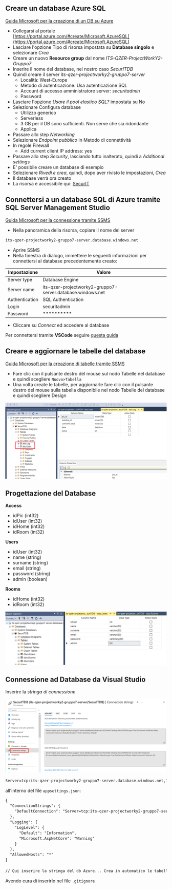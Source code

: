 ## Creare un database Azure SQL

[Guida Microsoft per la creazione di un DB su Azure](https://learn.microsoft.com/it-it/azure/azure-sql/database/single-database-create-quickstart?view=azuresql&tabs=azure-portal)

- Collegarsi al portale [https://portal.azure.com/#create/Microsoft.AzureSQL](https://portal.azure.com/#create/Microsoft.AzureSQL)
- Lasciare l'opzione Tipo di risorsa impostata su **Database singolo** e selezionare *Crea*
- Creare un nuovo **Resource group** dal nome *ITS-QZER-ProjectWorkY2-Gruppo7*
- Inserire il nome del database, nel nostro caso *SecurITDB*
- Quindi creare il server *its-qzer-projectworky2-gruppo7-server*
  + Località: West-Europe
  + Metodo di autenticazione: Usa autenticazione SQL
  + Account di accesso amministratore server: *securitadmin*
  + Password
- Lasciare l'opzione *Usare il pool elastico SQL?* impostata su No
- Selezionare Configura database
    + Utilizzo generico
    + Serverless
    + 3 GB per il DB sono sufficienti. Non serve che sia ridondante
    + Applica
- Passare allo step *Networking*
- Selezionare *Endpoint pubblico* in Metodo di connettività
- In regole Firewall
    + Add current client IP address: yes
- Passare allo step *Security*, lasciando tutto inalterato, quindi a *Additional settings*
- E' possibile creare un database di esempio
- Selezionare *Rivedi e crea*, quindi, dopo aver rivisto le impostazioni, *Crea*
- Il database verrà ora creato
- La risorsa è accessibile qui: [SecurIT](https://portal.azure.com/#@tecnicosuperiorekennedy.it/resource/subscriptions/55a9de92-ecad-42a7-9158-e95e8fe213ee/resourceGroups/ITS-QZER-ProjectWorkY2-Gruppo7/providers/Microsoft.Sql/servers/its-qzer-projectworky2-gruppo7-server/databases/SecurITDB/overview)

## Connettersi a un database SQL di Azure tramite SQL Server Management Studio

[Guida Microsoft per la connessione tramite SSMS](https://learn.microsoft.com/it-it/azure/azure-sql/database/connect-query-ssms?view=azuresql)

- Nella panoramica della risorsa, copiare il nome del server

```txt
its-qzer-projectworky2-gruppo7-server.database.windows.net
```
- Aprire SSMS
- Nella finestra di dialogo, immettere le seguenti informazioni per connettersi al database precedentemente creato:

|Impostazione|Valore|
|---|---|
|Server type|Database Engine|
|Server name|its-qzer-projectworky2-gruppo7-server.database.windows.net|
|Authentication|SQL Authentication|
|Login|securitadmin|
|Password|**********|

- Cliccare su *Connect* ed accedere al database

Per connettersi tramite **VSCode** seguire [questa guida](https://learn.microsoft.com/it-it/azure/azure-sql/database/connect-query-vscode?view=azuresql)

## Creare e aggiornare le tabelle del database

[Guida Microsoft per la creazione di tabelle tramite SSMS](https://learn.microsoft.com/it-it/sql/ssms/visual-db-tools/design-tables-visual-database-tools?view=sql-server-ver16)

- Fare clic con il pulsante destro del mouse sul nodo Tabelle nel database e quindi scegliere `Nuovo>Tabella`
- Una volta create le tabelle, per aggiornarle fare clic con il pulsante destro del mouse sulla tabella disponibile nel nodo Tabelle del database e quindi scegliere Design

![tabelle](./asset/db.png)

## Progettazione del Database

**Access**
- idPic (int32)
- idUser (int32)
- idHome (int32)
- idRoom (int32)

**Users**
- idUser (int32)
- name (string)
- surname (string)
- email (string)
- password (string)
- admin (boolean)

**Rooms**
- idHome (int32)
- idRoom (int32)

![azure_table](./asset/azure_table.png)
## Connessione ad Database da Visual Studio

Inserire la *stringa di connessione*

![connection string](./asset/connection_strig.png)

```txt
Server=tcp:its-qzer-projectworky2-gruppo7-server.database.windows.net,1433;Initial Catalog=SecurITDB;Persist Security Info=False;User ID=securitadmin;Password={your_password};MultipleActiveResultSets=False;Encrypt=True;TrustServerCertificate=False;Connection Timeout=30;
```

all'interno del file `appsettings.json`:

```txt
{
  "ConnectionStrings": {
    "DefaultConnection": "Server=tcp:its-qzer-projectworky2-gruppo7-server.database.windows.net,1433;Initial Catalog=SecurITDB;Persist Security Info=False;User ID=securitadmin;Password={your_password};MultipleActiveResultSets=False;Encrypt=True;TrustServerCertificate=False;Connection Timeout=30;"
  },
  "Logging": {
    "LogLevel": {
      "Default": "Information",
      "Microsoft.AspNetCore": "Warning"
    }
  },
  "AllowedHosts": "*"
}

// Qui inserire la stringa del db Azure... Crea in automatico le tabelle
```
Avendo cura di inserirlo nel file `.gitignore`